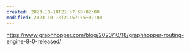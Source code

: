 ```yaml
---
created: 2023-10-18T21:57:50+02:00
modified: 2023-10-18T21:57:55+02:00
---
```


https://www.graphhopper.com/blog/2023/10/18/graphhopper-routing-engine-8-0-released/
